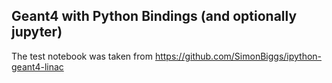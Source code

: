 ## Geant4 with Python Bindings (and optionally jupyter)

The test notebook was taken from https://github.com/SimonBiggs/ipython-geant4-linac
